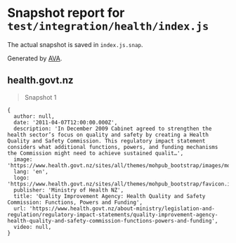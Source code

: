 # Snapshot report for `test/integration/health/index.js`

The actual snapshot is saved in `index.js.snap`.

Generated by [AVA](https://avajs.dev).

## health.govt.nz

> Snapshot 1

    {
      author: null,
      date: '2011-04-07T12:00:00.000Z',
      description: 'In December 2009 Cabinet agreed to strengthen the health sector’s focus on quality and safety by creating a Health Quality and Safety Commission. This regulatory impact statement considers what additional functions, powers, and funding mechanisms the Commission might need to achieve sustained qualit…',
      image: 'https://www.health.govt.nz/sites/all/themes/mohpub_bootstrap/images/mohlogo.svg',
      lang: 'en',
      logo: 'https://www.health.govt.nz/sites/all/themes/mohpub_bootstrap/favicon.ico',
      publisher: 'Ministry of Health NZ',
      title: 'Quality Improvement Agency: Health Quality and Safety Commission: Functions, Powers and Funding',
      url: 'https://www.health.govt.nz/about-ministry/legislation-and-regulation/regulatory-impact-statements/quality-improvement-agency-health-quality-and-safety-commission-functions-powers-and-funding',
      video: null,
    }
